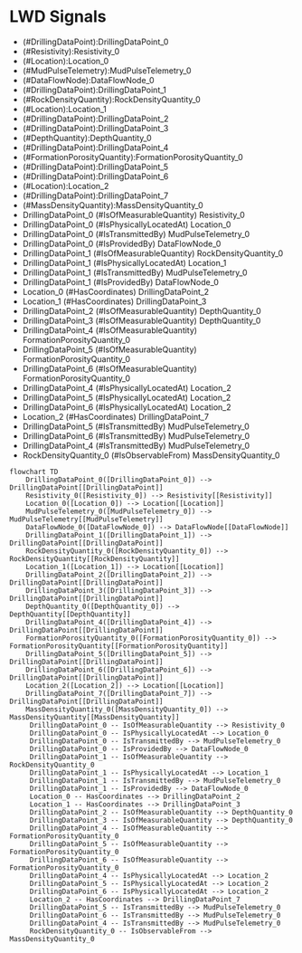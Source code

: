# LWD Signals
- (#DrillingDataPoint):DrillingDataPoint_0
- (#Resistivity):Resistivity_0
- (#Location):Location_0
- (#MudPulseTelemetry):MudPulseTelemetry_0
- (#DataFlowNode):DataFlowNode_0
- (#DrillingDataPoint):DrillingDataPoint_1
- (#RockDensityQuantity):RockDensityQuantity_0
- (#Location):Location_1
- (#DrillingDataPoint):DrillingDataPoint_2
- (#DrillingDataPoint):DrillingDataPoint_3
- (#DepthQuantity):DepthQuantity_0
- (#DrillingDataPoint):DrillingDataPoint_4
- (#FormationPorosityQuantity):FormationPorosityQuantity_0
- (#DrillingDataPoint):DrillingDataPoint_5
- (#DrillingDataPoint):DrillingDataPoint_6
- (#Location):Location_2
- (#DrillingDataPoint):DrillingDataPoint_7
- (#MassDensityQuantity):MassDensityQuantity_0
- DrillingDataPoint_0 (#IsOfMeasurableQuantity) Resistivity_0
- DrillingDataPoint_0 (#IsPhysicallyLocatedAt) Location_0
- DrillingDataPoint_0 (#IsTransmittedBy) MudPulseTelemetry_0
- DrillingDataPoint_0 (#IsProvidedBy) DataFlowNode_0
- DrillingDataPoint_1 (#IsOfMeasurableQuantity) RockDensityQuantity_0
- DrillingDataPoint_1 (#IsPhysicallyLocatedAt) Location_1
- DrillingDataPoint_1 (#IsTransmittedBy) MudPulseTelemetry_0
- DrillingDataPoint_1 (#IsProvidedBy) DataFlowNode_0
- Location_0 (#HasCoordinates) DrillingDataPoint_2
- Location_1 (#HasCoordinates) DrillingDataPoint_3
- DrillingDataPoint_2 (#IsOfMeasurableQuantity) DepthQuantity_0
- DrillingDataPoint_3 (#IsOfMeasurableQuantity) DepthQuantity_0
- DrillingDataPoint_4 (#IsOfMeasurableQuantity) FormationPorosityQuantity_0
- DrillingDataPoint_5 (#IsOfMeasurableQuantity) FormationPorosityQuantity_0
- DrillingDataPoint_6 (#IsOfMeasurableQuantity) FormationPorosityQuantity_0
- DrillingDataPoint_4 (#IsPhysicallyLocatedAt) Location_2
- DrillingDataPoint_5 (#IsPhysicallyLocatedAt) Location_2
- DrillingDataPoint_6 (#IsPhysicallyLocatedAt) Location_2
- Location_2 (#HasCoordinates) DrillingDataPoint_7
- DrillingDataPoint_5 (#IsTransmittedBy) MudPulseTelemetry_0
- DrillingDataPoint_6 (#IsTransmittedBy) MudPulseTelemetry_0
- DrillingDataPoint_4 (#IsTransmittedBy) MudPulseTelemetry_0
- RockDensityQuantity_0 (#IsObservableFrom) MassDensityQuantity_0
```mermaid
flowchart TD
	DrillingDataPoint_0([DrillingDataPoint_0]) --> DrillingDataPoint[[DrillingDataPoint]]
	Resistivity_0([Resistivity_0]) --> Resistivity[[Resistivity]]
	Location_0([Location_0]) --> Location[[Location]]
	MudPulseTelemetry_0([MudPulseTelemetry_0]) --> MudPulseTelemetry[[MudPulseTelemetry]]
	DataFlowNode_0([DataFlowNode_0]) --> DataFlowNode[[DataFlowNode]]
	DrillingDataPoint_1([DrillingDataPoint_1]) --> DrillingDataPoint[[DrillingDataPoint]]
	RockDensityQuantity_0([RockDensityQuantity_0]) --> RockDensityQuantity[[RockDensityQuantity]]
	Location_1([Location_1]) --> Location[[Location]]
	DrillingDataPoint_2([DrillingDataPoint_2]) --> DrillingDataPoint[[DrillingDataPoint]]
	DrillingDataPoint_3([DrillingDataPoint_3]) --> DrillingDataPoint[[DrillingDataPoint]]
	DepthQuantity_0([DepthQuantity_0]) --> DepthQuantity[[DepthQuantity]]
	DrillingDataPoint_4([DrillingDataPoint_4]) --> DrillingDataPoint[[DrillingDataPoint]]
	FormationPorosityQuantity_0([FormationPorosityQuantity_0]) --> FormationPorosityQuantity[[FormationPorosityQuantity]]
	DrillingDataPoint_5([DrillingDataPoint_5]) --> DrillingDataPoint[[DrillingDataPoint]]
	DrillingDataPoint_6([DrillingDataPoint_6]) --> DrillingDataPoint[[DrillingDataPoint]]
	Location_2([Location_2]) --> Location[[Location]]
	DrillingDataPoint_7([DrillingDataPoint_7]) --> DrillingDataPoint[[DrillingDataPoint]]
	MassDensityQuantity_0([MassDensityQuantity_0]) --> MassDensityQuantity[[MassDensityQuantity]]
	 DrillingDataPoint_0 -- IsOfMeasurableQuantity --> Resistivity_0 
	 DrillingDataPoint_0 -- IsPhysicallyLocatedAt --> Location_0 
	 DrillingDataPoint_0 -- IsTransmittedBy --> MudPulseTelemetry_0 
	 DrillingDataPoint_0 -- IsProvidedBy --> DataFlowNode_0 
	 DrillingDataPoint_1 -- IsOfMeasurableQuantity --> RockDensityQuantity_0 
	 DrillingDataPoint_1 -- IsPhysicallyLocatedAt --> Location_1 
	 DrillingDataPoint_1 -- IsTransmittedBy --> MudPulseTelemetry_0 
	 DrillingDataPoint_1 -- IsProvidedBy --> DataFlowNode_0 
	 Location_0 -- HasCoordinates --> DrillingDataPoint_2 
	 Location_1 -- HasCoordinates --> DrillingDataPoint_3 
	 DrillingDataPoint_2 -- IsOfMeasurableQuantity --> DepthQuantity_0 
	 DrillingDataPoint_3 -- IsOfMeasurableQuantity --> DepthQuantity_0 
	 DrillingDataPoint_4 -- IsOfMeasurableQuantity --> FormationPorosityQuantity_0 
	 DrillingDataPoint_5 -- IsOfMeasurableQuantity --> FormationPorosityQuantity_0 
	 DrillingDataPoint_6 -- IsOfMeasurableQuantity --> FormationPorosityQuantity_0 
	 DrillingDataPoint_4 -- IsPhysicallyLocatedAt --> Location_2 
	 DrillingDataPoint_5 -- IsPhysicallyLocatedAt --> Location_2 
	 DrillingDataPoint_6 -- IsPhysicallyLocatedAt --> Location_2 
	 Location_2 -- HasCoordinates --> DrillingDataPoint_7 
	 DrillingDataPoint_5 -- IsTransmittedBy --> MudPulseTelemetry_0 
	 DrillingDataPoint_6 -- IsTransmittedBy --> MudPulseTelemetry_0 
	 DrillingDataPoint_4 -- IsTransmittedBy --> MudPulseTelemetry_0 
	 RockDensityQuantity_0 -- IsObservableFrom --> MassDensityQuantity_0 
```
